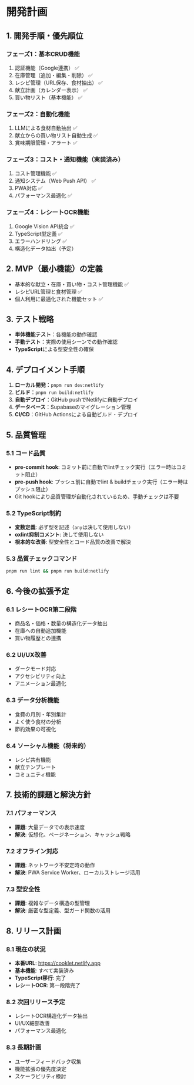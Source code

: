 # 開発計画

## 1. 開発手順・優先順位

### フェーズ1：基本CRUD機能
1. 認証機能（Google連携） ✅
2. 在庫管理（追加・編集・削除） ✅
3. レシピ管理（URL保存、食材抽出） ✅
4. 献立計画（カレンダー表示） ✅
5. 買い物リスト（基本機能） ✅

### フェーズ2：自動化機能
1. LLMによる食材自動抽出 ✅
2. 献立からの買い物リスト自動生成 ✅
3. 賞味期限管理・アラート ✅

### フェーズ3：コスト・通知機能（実装済み）
1. コスト管理機能 ✅
2. 通知システム（Web Push API） ✅
3. PWA対応 ✅
4. パフォーマンス最適化 ✅

### フェーズ4：レシートOCR機能
1. Google Vision API統合 ✅
2. TypeScript型定義 ✅
3. エラーハンドリング ✅
4. 構造化データ抽出（予定）

## 2. MVP（最小機能）の定義
- 基本的な献立・在庫・買い物・コスト管理機能 ✅
- レシピURL管理と食材管理 ✅
- 個人利用に最適化された機能セット ✅

## 3. テスト戦略
- **単体機能テスト**：各機能の動作確認
- **手動テスト**：実際の使用シーンでの動作確認
- **TypeScript**による型安全性の確保

## 4. デプロイメント手順
1. **ローカル開発**：`pnpm run dev:netlify`
2. **ビルド**：`pnpm run build:netlify`
3. **自動デプロイ**：GitHub pushでNetlifyに自動デプロイ
4. **データベース**：Supabaseのマイグレーション管理
5. **CI/CD**：GitHub Actionsによる自動ビルド・デプロイ

## 5. 品質管理

### 5.1 コード品質
- **pre-commit hook**: コミット前に自動でlintチェック実行（エラー時はコミット阻止）
- **pre-push hook**: プッシュ前に自動でlint & buildチェック実行（エラー時はプッシュ阻止）
- Git hookにより品質管理が自動化されているため、手動チェックは不要

### 5.2 TypeScript制約
- **変数定義**: 必ず型を記述（`any`は決して使用しない）
- **oxlint抑制コメント**: 決して使用しない
- **根本的な改善**: 型安全性とコード品質の改善で解決

### 5.3 品質チェックコマンド
```bash
pnpm run lint && pnpm run build:netlify
```

## 6. 今後の拡張予定

### 6.1 レシートOCR第二段階
- 商品名・価格・数量の構造化データ抽出
- 在庫への自動追加機能
- 買い物履歴との連携

### 6.2 UI/UX改善
- ダークモード対応
- アクセシビリティ向上
- アニメーション最適化

### 6.3 データ分析機能
- 食費の月別・年別集計
- よく使う食材の分析
- 節約効果の可視化

### 6.4 ソーシャル機能（将来的）
- レシピ共有機能
- 献立テンプレート
- コミュニティ機能

## 7. 技術的課題と解決方針

### 7.1 パフォーマンス
- **課題**: 大量データでの表示速度
- **解決**: 仮想化、ページネーション、キャッシュ戦略

### 7.2 オフライン対応
- **課題**: ネットワーク不安定時の動作
- **解決**: PWA Service Worker、ローカルストレージ活用

### 7.3 型安全性
- **課題**: 複雑なデータ構造の型管理
- **解決**: 厳密な型定義、型ガード関数の活用

## 8. リリース計画

### 8.1 現在の状況
- **本番URL**: https://cooklet.netlify.app
- **基本機能**: すべて実装済み
- **TypeScript移行**: 完了
- **レシートOCR**: 第一段階完了

### 8.2 次回リリース予定
- レシートOCR構造化データ抽出
- UI/UX細部改善
- パフォーマンス最適化

### 8.3 長期計画
- ユーザーフィードバック収集
- 機能拡張の優先度決定
- スケーラビリティ検討
